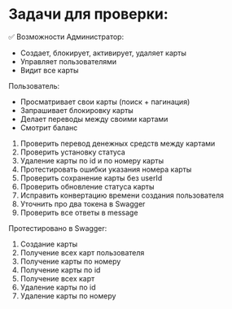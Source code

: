 # Задачи для проверки:


✅ Возможности
Администратор:
- Создает, блокирует, активирует, удаляет карты
- Управляет пользователями
- Видит все карты

Пользователь:
- Просматривает свои карты (поиск + пагинация)
- Запрашивает блокировку карты
- Делает переводы между своими картами
- Смотрит баланс


1) Проверить перевод денежных средств между картами
2) Проверить установку статуса
3) Удаление карты по id и по номеру карты
4) Протестировать ошибки указания номера карты
5) Проверить сохранение карты без userId
6) Проверить обновление статуса карты
7) Исправить конвертацию времени создания пользователя
8) Уточнить про два токена в Swagger
9) Проверить все ответы в message

Протестировано в Swagger:
1) Создание карты
2) Получение всех карт пользователя
3) Получение карты по номеру
4) Получение карты по id
5) Получение всех карт
6) Удаление карты по id
7) Удаление карты по номеру

